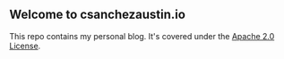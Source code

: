 ## Welcome to csanchezaustin.io

This repo contains my personal blog. It's covered under the [Apache 2.0 License](https://www.apache.org/licenses/LICENSE-2.0).


